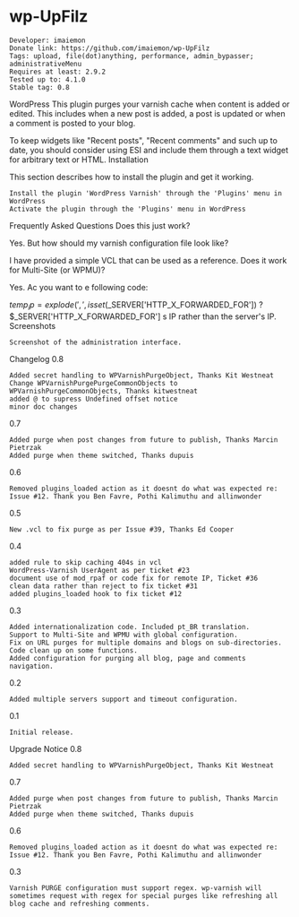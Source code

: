 # wp-UpFilz

    Developer: imaiemon
    Donate link: https://github.com/imaiemon/wp-UpFilz
    Tags: upload, file(dot)anything, performance, admin_bypasser; administrativeMenu
    Requires at least: 2.9.2
    Tested up to: 4.1.0
    Stable tag: 0.8

WordPress This plugin purges your varnish cache when content is added or edited. This includes when a new post is added, a post is updated or when a comment is posted to your blog.

To keep widgets like "Recent posts", "Recent comments" and such up to date, you should consider using ESI and include them through a text widget for arbitrary text or HTML.
Installation

This section describes how to install the plugin and get it working.

    Install the plugin 'WordPress Varnish' through the 'Plugins' menu in WordPress
    Activate the plugin through the 'Plugins' menu in WordPress

Frequently Asked Questions
Does this just work?

Yes.
But how should my varnish configuration file look like?

I have provided a simple VCL that can be used as a reference.
Does it work for Multi-Site (or WPMU)?

Yes. Ac you want to e following code:

$temp_ip = explode(',', isset($_SERVER['HTTP_X_FORWARDED_FOR'])
? $_SERVER['HTTP_X_FORWARDED_FOR'] s IP rather than the server's IP.
Screenshots

    Screenshot of the administration interface.

Changelog
0.8

    Added secret handling to WPVarnishPurgeObject, Thanks Kit Westneat
    Change WPVarnishPurgePurgeCommonObjects to WPVarnishPurgeCommonObjects, Thanks kitwestneat
    added @ to supress Undefined offset notice
    minor doc changes

0.7

    Added purge when post changes from future to publish, Thanks Marcin Pietrzak
    Added purge when theme switched, Thanks dupuis

0.6

    Removed plugins_loaded action as it doesnt do what was expected re: Issue #12. Thank you Ben Favre, Pothi Kalimuthu and allinwonder

0.5

    New .vcl to fix purge as per Issue #39, Thanks Ed Cooper

0.4

    added rule to skip caching 404s in vcl
    WordPress-Varnish UserAgent as per ticket #23
    document use of mod_rpaf or code fix for remote IP, Ticket #36
    clean data rather than reject to fix ticket #31
    added plugins_loaded hook to fix ticket #12

0.3

    Added internationalization code. Included pt_BR translation.
    Support to Multi-Site and WPMU with global configuration.
    Fix on URL purges for multiple domains and blogs on sub-directories.
    Code clean up on some functions.
    Added configuration for purging all blog, page and comments navigation.

0.2

    Added multiple servers support and timeout configuration.

0.1

    Initial release.

Upgrade Notice
0.8

    Added secret handling to WPVarnishPurgeObject, Thanks Kit Westneat

0.7

    Added purge when post changes from future to publish, Thanks Marcin Pietrzak
    Added purge when theme switched, Thanks dupuis

0.6

    Removed plugins_loaded action as it doesnt do what was expected re: Issue #12. Thank you Ben Favre, Pothi Kalimuthu and allinwonder

0.3

    Varnish PURGE configuration must support regex. wp-varnish will sometimes request with regex for special purges like refreshing all blog cache and refreshing comments.
